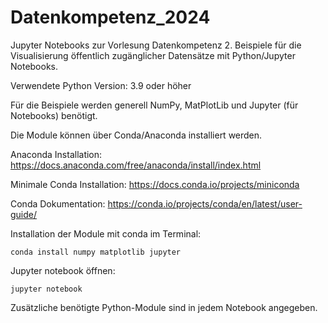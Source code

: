 # Datenkompetenz_2024
Jupyter Notebooks zur Vorlesung Datenkompetenz 2. Beispiele für die Visualisierung öffentlich zugänglicher Datensätze mit Python/Jupyter Notebooks.

Verwendete Python Version: 3.9 oder höher

Für die Beispiele werden generell NumPy, MatPlotLib und Jupyter (für Notebooks) benötigt.

Die Module können über Conda/Anaconda installiert werden.

Anaconda Installation: https://docs.anaconda.com/free/anaconda/install/index.html

Minimale Conda Installation: https://docs.conda.io/projects/miniconda

Conda Dokumentation: https://conda.io/projects/conda/en/latest/user-guide/

Installation der Module mit conda im Terminal:

    conda install numpy matplotlib jupyter

Jupyter notebook öffnen:

    jupyter notebook

Zusätzliche benötigte Python-Module sind in jedem Notebook angegeben.  
